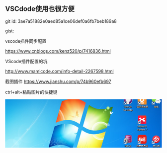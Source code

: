 ## VSCdode使用也很方便

git id: 3ae7a51882e0aed85a1ce06def0a6fb7beb189a8

gist: <script src="https://gist.github.com/yunzhongfan/c50cccc4d85e1037d1353876ca1ae6bf.js"></script>

vscode插件同步配置

https://www.cnblogs.com/kenz520/p/7416836.html

VScode插件配置的坑
 
 http://www.mamicode.com/info-detail-2267598.html


截图插件
 https://www.jianshu.com/p/74b960efb697

 ctrl+alt+粘贴图片的快捷键


![](../assets/2018-09-16-00-14-43.png)
